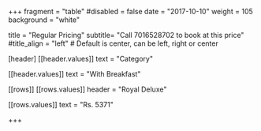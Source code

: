 +++
fragment = "table"
#disabled = false
date = "2017-10-10"
weight = 105
background = "white"

title = "Regular Pricing"
subtitle= "Call 7016528702 to book at this price"
#title_align = "left" # Default is center, can be left, right or center

[header]
  [[header.values]]
    text = "Category"



  [[header.values]]
    text = "With Breakfast"

 

[[rows]]
  [[rows.values]]
    header = "Royal Deluxe"


  [[rows.values]]
    text = "Rs. 5371"

 


+++
